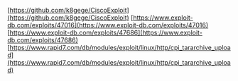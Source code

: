 [https://github.com/k8gege/CiscoExploit](https://github.com/k8gege/CiscoExploit)
[https://www.exploit-db.com/exploits/47016](https://www.exploit-db.com/exploits/47016)
[https://www.exploit-db.com/exploits/47686](https://www.exploit-db.com/exploits/47686)
[https://www.rapid7.com/db/modules/exploit/linux/http/cpi_tararchive_upload](https://www.rapid7.com/db/modules/exploit/linux/http/cpi_tararchive_upload)
